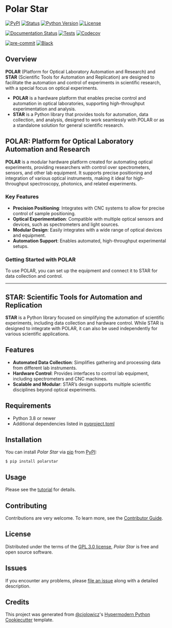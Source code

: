 # Polar Star

[![PyPI](https://img.shields.io/pypi/v/polarstar.svg)][pypi_]
[![Status](https://img.shields.io/pypi/status/polarstar.svg)][status]
[![Python Version](https://img.shields.io/pypi/pyversions/polarstar)][python version]
[![License](https://img.shields.io/pypi/l/polarstar)][license]

[![Documentation Status](https://readthedocs.org/projects/polarstar/badge/?version=latest)](https://polarstar.readthedocs.io/en/latest/?badge=latest)
[![Tests](https://github.com/juliogallinaro/PolarStar/workflows/Tests/badge.svg)][tests]
[![Codecov](https://codecov.io/gh/juliogallinaro/PolarStar/branch/main/graph/badge.svg)][codecov]

[![pre-commit](https://img.shields.io/badge/pre--commit-enabled-brightgreen?logo=pre-commit&logoColor=white)][pre-commit]
[![Black](https://img.shields.io/badge/code%20style-black-000000.svg)][black]

[pypi_]: https://pypi.org/project/PolarStar/
[status]: https://pypi.org/project/PolarStar/
[python version]: https://pypi.org/project/PolarStar
[read the docs]: https://PolarStar.readthedocs.io/
[tests]: https://github.com/juliogallinaro/PolarStar/actions?workflow=Tests
[codecov]: https://app.codecov.io/gh/juliogallinaro/PolarStar
[pre-commit]: https://github.com/pre-commit/pre-commit
[black]: https://github.com/psf/black

## Overview

**POLAR** (Platform for Optical Laboratory Automation and Research) and **STAR** (Scientific Tools for Automation and Replication) are designed to facilitate the automation and control of experiments in scientific research, with a special focus on optical experiments.

- **POLAR** is a hardware platform that enables precise control and automation in optical laboratories, supporting high-throughput experimentation and analysis.
- **STAR** is a Python library that provides tools for automation, data collection, and analysis, designed to work seamlessly with POLAR or as a standalone solution for general scientific research.

## POLAR: Platform for Optical Laboratory Automation and Research

**POLAR** is a modular hardware platform created for automating optical experiments, providing researchers with control over spectrometers, sensors, and other lab equipment. It supports precise positioning and integration of various optical instruments, making it ideal for high-throughput spectroscopy, photonics, and related experiments.

### Key Features

- **Precision Positioning**: Integrates with CNC systems to allow for precise control of sample positioning.
- **Optical Experimentation**: Compatible with multiple optical sensors and devices, such as spectrometers and light sources.
- **Modular Design**: Easily integrates with a wide range of optical devices and equipment.
- **Automation Support**: Enables automated, high-throughput experimental setups.

### Getting Started with POLAR

To use POLAR, you can set up the equipment and connect it to STAR for data collection and control.

---

## STAR: Scientific Tools for Automation and Replication

**STAR** is a Python library focused on simplifying the automation of scientific experiments, including data collection and hardware control. While STAR is designed to integrate with POLAR, it can also be used independently for various scientific applications.

## Features

- **Automated Data Collection**: Simplifies gathering and processing data from different lab instruments.
- **Hardware Control**: Provides interfaces to control lab equipment, including spectrometers and CNC machines.
- **Scalable and Modular**: STAR’s design supports multiple scientific disciplines beyond optical experiments.

## Requirements

- Python 3.8 or newer
- Additional dependencies listed in [pyproject.toml](https://github.com/juliogallinaro/polarstar/blob/main/pyproject.toml)

## Installation

You can install _Polar Star_ via [pip] from [PyPI]:

```console
$ pip install polarstar
```

## Usage

Please see the [tutorial] for details.

## Contributing

Contributions are very welcome.
To learn more, see the [Contributor Guide].

## License

Distributed under the terms of the [GPL 3.0 license][license],
_Polar Star_ is free and open source software.

## Issues

If you encounter any problems,
please [file an issue] along with a detailed description.

## Credits

This project was generated from [@cjolowicz]'s [Hypermodern Python Cookiecutter] template.

[@cjolowicz]: https://github.com/cjolowicz
[pypi]: https://pypi.org/
[hypermodern python cookiecutter]: https://github.com/cjolowicz/cookiecutter-hypermodern-python
[file an issue]: https://github.com/juliogallinaro/PolarStar/issues
[pip]: https://pip.pypa.io/

<!-- github-only -->

[license]: https://github.com/juliogallinaro/PolarStar/blob/main/LICENSE
[contributor guide]: https://github.com/juliogallinaro/PolarStar/blob/main/CONTRIBUTING.md
[tutorial]: https://PolarStar.readthedocs.io/en/latest/tutorial.html
